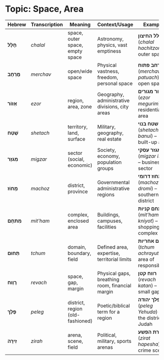 # Topic: Space, Area

| **Hebrew** | **Transcription** | **Meaning** | **Context/Usage** | **Example** |  
|---------------|----------------|------------|-----------------|------------|  
| **חָלָל** | *chalal* | space, outer space, empty space | Astronomy, physics, vast emptiness | **חלל החיצון** (*chalal hachitzon*) – outer space |  
| **מֶרְחָב** | *merchav* | open/wide space | Physical vastness, freedom, personal space | **מרחב פתוח** (*merchav patuach*) – open space |  
| **אֵזוֹר** | *ezor* | region, area, zone | Geography, administrative divisions, city areas | **אזור מגורים** (*ezor megurim*) – residential area |  
| **שֶׁטַח** | *shetach* | territory, land, surface | Military, geography, real estate | **שטח בנוי** (*shetach banui*) – built-up area |  
| **מִגזָר** | *migzar* | sector (social, economic) | Society, economy, population groups | **מגזר עסקי** (*migzar iski*) – business sector |  
| **מָחוֹז** | *machoz* | district, province | Governmental administrative regions | **מחוז דרומי** (*machoz dromi*) – southern district |  
| **מִתחָם** | *mit'ham* | complex, enclosed area | Buildings, campuses, facilities | **מתחם קניות** (*mit'ham kniyot*) – shopping complex |  
| **תְּחוּם** | *tchum* | domain, boundary, field | Defined area, expertise, territorial limits | **תחום אחריות** (*tchum achrayut*) – area of responsibility |  
| **רֶוַוח** | *revach* | space, gap, margin | Physical gaps, breathing room, financial margin | **רווח קטן** (*revach katan*) – small gap |  
| **פֶּלֶךְ** | *peleg* | district, region (old-fashioned) | Poetic/biblical term for a region | **פלך יהודה** (*peleg Yehuda*) – the district of Judah |  
| **זִירָה** | *zirah* | arena, scene, field | Political, military, sports arenas | **זירת הפשע** (*zirat hapesha*) – crime scene |
